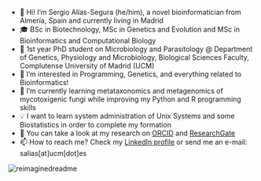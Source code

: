 - 👋 Hi! I’m Sergio Alías-Segura (he/him), a novel bioinformatician from Almería, Spain and currently living in Madrid
- 🎓 BSc in Biotechnology, MSc in Genetics and Evolution and MSc in Bioinformatics and Computational Biology
- 📌 1st year PhD student on Microbiology and Parasitology @ Department of Genetics, Physiology and Microbiology, Biological Sciences Faculty, Complutense University of Madrid (UCM)
- 👀 I’m interested in Programming, Genetics, and everything related to Bioinformatics!
- 🌱 I’m currently learning metataxonomics and metagenomics of mycotoxigenic fungi while improving my Python and R programming skills
- 💡 I want to learn system administration of Unix Systems and some Biostatistics in order to complete my formation
- 🔬 You can take a look at my research on [ORCID](https://orcid.org/0000-0002-2928-4890) and [ResearchGate](https://www.researchgate.net/profile/Sergio-Alias-Segura)
- 📫 How to reach me? Check my [LinkedIn profile](https://www.linkedin.com/in/sergioaliaseg/) or send me an e-mail: salias[at]ucm[dot]es

<img src="https://myreadme.vercel.app/api/embed/SergioAlias?panels=userstatistics,toprepositories,toplanguages,commitgraph" alt="reimaginedreadme" />

<!---
SergioAlias/SergioAlias is a ✨ special ✨ repository because its `README.md` (this file) appears on your GitHub profile.
You can click the Preview link to take a look at your changes.
--->

